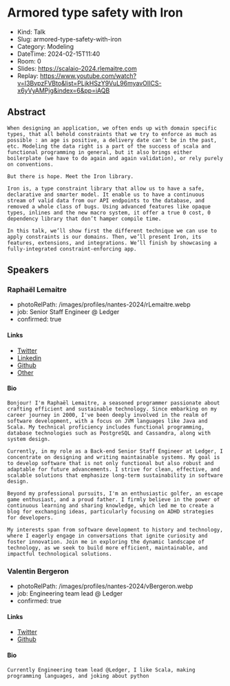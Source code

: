 # Armored type safety with Iron

- Kind: Talk
- Slug: armored-type-safety-with-iron
- Category: Modeling
- DateTime: 2024-02-15T11:40
- Room: 0
- Slides: https://scalaio-2024.rlemaitre.com
- Replay: https://www.youtube.com/watch?v=I3BvpzFVBto&list=PLjkHSzY9VuL96myavOIICS-x6yVyAMPjg&index=6&pp=iAQB

## Abstract

```
When designing an application, we often ends up with domain specific types, that all behold constraints that we try to enforce as much as possible : an age is positive, a delivery date can’t be in the past, etc. Modeling the data right is a part of the success of scala and functional programming in general, but it also brings either boilerplate (we have to do again and again validation), or rely purely on conventions.

But there is hope. Meet the Iron library.

Iron is, a type constraint library that allow us to have a safe, declarative and smarter model. It enable us to have a continuous stream of valid data from our API endpoints to the database, and removed a whole class of bugs. Using advanced features like opaque types, inlines and the new macro system, it offer a true 0 cost, 0 dependency library that don’t hamper compile time.

In this talk, we’ll show first the different technique we can use to apply constraints is our domains. Then, we’ll present Iron, its features, extensions, and integrations. We’ll finish by showcasing a fully-integrated constraint-enforcing app.
```

## Speakers

### Raphaël Lemaitre

- photoRelPath: /images/profiles/nantes-2024/rLemaitre.webp
- job: Senior Staff Engineer @ Ledger
- confirmed: true

#### Links

- [Twitter](https://twitter.com/rlemaitre)
- [Linkedin](https://www.linkedin.com/in/rlemaitre)
- [Github](https://github.com/rlemaitre)
- [Other](https://rlemaitre.com)

#### Bio

```
Bonjour! I'm Raphaël Lemaitre, a seasoned programmer passionate about crafting efficient and sustainable technology. Since embarking on my career journey in 2000, I've been deeply involved in the realm of software development, with a focus on JVM languages like Java and Scala. My technical proficiency includes functional programming, database technologies such as PostgreSQL and Cassandra, along with system design.

Currently, in my role as a Back-end Senior Staff Engineer at Ledger, I concentrate on designing and writing maintainable systems. My goal is to develop software that is not only functional but also robust and adaptable for future advancements. I strive for clean, effective, and scalable solutions that emphasize long-term sustainability in software design.

Beyond my professional pursuits, I'm an enthusiastic golfer, an escape game enthusiast, and a proud father. I firmly believe in the power of continuous learning and sharing knowledge, which led me to create a blog for exchanging ideas, particularly focusing on ADHD strategies for developers.

My interests span from software development to history and technology, where I eagerly engage in conversations that ignite curiosity and foster innovation. Join me in exploring the dynamic landscape of technology, as we seek to build more efficient, maintainable, and impactful technological solutions.
```

### Valentin Bergeron

- photoRelPath: /images/profiles/nantes-2024/vBergeron.webp
- job: Engineering team lead @ Ledger
- confirmed: true

#### Links

- [Twitter](https://twitter.com/__vberg)
- [Github](https://github.com/vbergeron)

#### Bio

```
Currently Engineering team lead @Ledger, I like Scala, making programming languages, and joking about python
```

